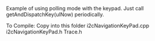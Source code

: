 Example of using polling mode with the keypad.
Just call getAndDispatchKey(ulNow) periodically.

To Compile:
Copy into this folder 
i2cNavigationKeyPad.cpp
i2cNavigationKeyPad.h
Trace.h
